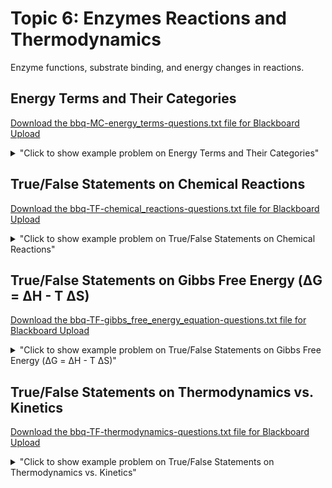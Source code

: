 # Topic 6: Enzymes Reactions and Thermodynamics

Enzyme functions, substrate binding, and energy changes in reactions.

## Energy Terms and Their Categories

<a id='raw-url' href='bbq-MC-energy_terms-questions.txt' download>Download the bbq-MC-energy_terms-questions.txt file for Blackboard Upload</a>

<details>
  <summary>"Click to show example problem on Energy Terms and Their Categories"</summary>
  {% include "biochemistry/topic06/MC-energy_terms.html" %}

<br/></details>
## True/False Statements on Chemical Reactions

<a id='raw-url' href='bbq-TF-chemical_reactions-questions.txt' download>Download the bbq-TF-chemical_reactions-questions.txt file for Blackboard Upload</a>

<details>
  <summary>"Click to show example problem on True/False Statements on Chemical Reactions"</summary>
  {% include "biochemistry/topic06/TF-chemical_reactions.html" %}

<br/></details>
## True/False Statements on Gibbs Free Energy (&Delta;G = &Delta;H - T &Delta;S)

<a id='raw-url' href='bbq-TF-gibbs_free_energy_equation-questions.txt' download>Download the bbq-TF-gibbs_free_energy_equation-questions.txt file for Blackboard Upload</a>

<details>
  <summary>"Click to show example problem on True/False Statements on Gibbs Free Energy (&Delta;G = &Delta;H - T &Delta;S)"</summary>
  {% include "biochemistry/topic06/TF-gibbs_free_energy_equation.html" %}

<br/></details>
## True/False Statements on Thermodynamics vs. Kinetics

<a id='raw-url' href='bbq-TF-thermodynamics-questions.txt' download>Download the bbq-TF-thermodynamics-questions.txt file for Blackboard Upload</a>

<details>
  <summary>"Click to show example problem on True/False Statements on Thermodynamics vs. Kinetics"</summary>
  {% include "biochemistry/topic06/TF-thermodynamics.html" %}

<br/></details>
